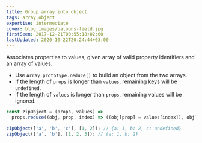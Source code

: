 ```yaml
---
title: Group array into object
tags: array,object
expertise: intermediate
cover: blog_images/baloons-field.jpg
firstSeen: 2017-12-21T00:55:18+02:00
lastUpdated: 2020-10-22T20:24:44+03:00
---
```


Associates properties to values, given array of valid property identifiers and an array of values.

- Use `Array.prototype.reduce()` to build an object from the two arrays.
- If the length of `props` is longer than `values`, remaining keys will be `undefined`.
- If the length of `values` is longer than `props`, remaining values will be ignored.

```js
const zipObject = (props, values) =>
  props.reduce((obj, prop, index) => ((obj[prop] = values[index]), obj), {});
```

```js
zipObject(['a', 'b', 'c'], [1, 2]); // {a: 1, b: 2, c: undefined}
zipObject(['a', 'b'], [1, 2, 3]); // {a: 1, b: 2}
```
